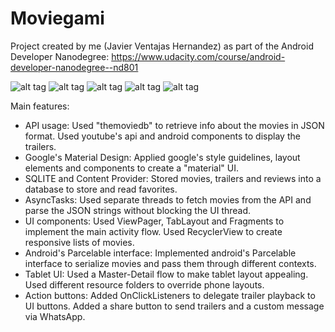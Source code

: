 # Moviegami

Project created by me (Javier Ventajas Hernandez) as part of the Android Developer Nanodegree:
https://www.udacity.com/course/android-developer-nanodegree--nd801

![alt tag](https://github.com/Jventajas/Moviegami/blob/master/moviegami1.gif)
![alt tag](https://github.com/Jventajas/Moviegami/blob/master/moviegami2.gif)
![alt tag](https://github.com/Jventajas/Moviegami/blob/master/moviegami4.gif)
![alt tag](https://github.com/Jventajas/Moviegami/blob/master/moviegami3.gif)
![alt tag](https://github.com/Jventajas/Moviegami/blob/master/screenshot.png)


Main features:

- API usage: Used "themoviedb" to retrieve info about the movies in JSON format. Used youtube's api and android components to display the trailers.
- Google's Material Design: Applied google's style guidelines, layout elements and components to create a "material" UI.
- SQLITE and Content Provider: Stored movies, trailers and reviews into a database to store and read favorites.
- AsyncTasks: Used separate threads to fetch movies from the API and parse the JSON strings without blocking the UI thread.
- UI components: Used ViewPager, TabLayout and Fragments to implement the main activity flow. Used RecyclerView to create responsive lists of movies.
- Android's Parcelable interface: Implemented android's Parcelable interface to serialize movies and pass them through different contexts.
- Tablet UI: Used a Master-Detail flow to make tablet layout appealing. Used different resource folders to override phone layouts.
- Action buttons: Added OnClickListeners to delegate trailer playback to UI buttons. Added a share button to send trailers and a custom message via WhatsApp.
